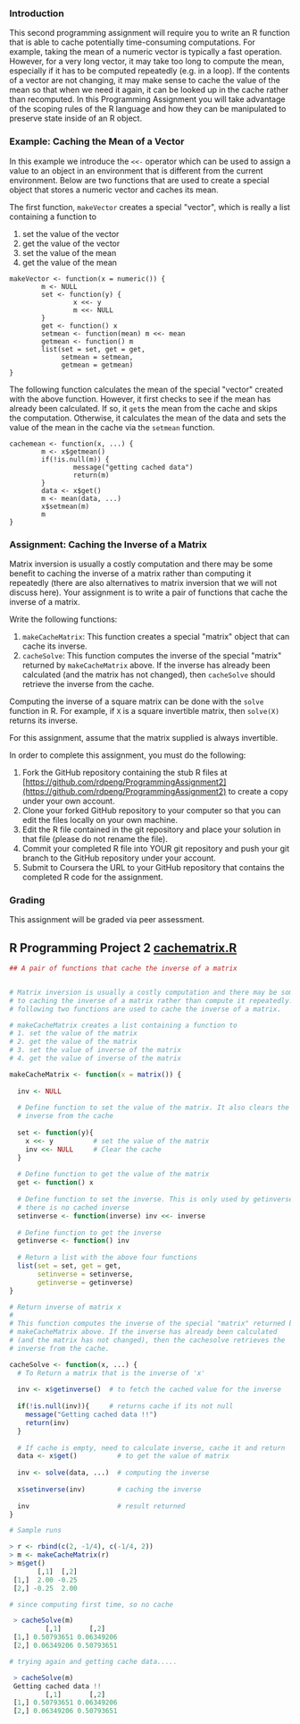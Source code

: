 ### Introduction

This second programming assignment will require you to write an R
function that is able to cache potentially time-consuming computations.
For example, taking the mean of a numeric vector is typically a fast
operation. However, for a very long vector, it may take too long to
compute the mean, especially if it has to be computed repeatedly (e.g.
in a loop). If the contents of a vector are not changing, it may make
sense to cache the value of the mean so that when we need it again, it
can be looked up in the cache rather than recomputed. In this
Programming Assignment you will take advantage of the scoping rules of
the R language and how they can be manipulated to preserve state inside
of an R object.

### Example: Caching the Mean of a Vector

In this example we introduce the `<<-` operator which can be used to
assign a value to an object in an environment that is different from the
current environment. Below are two functions that are used to create a
special object that stores a numeric vector and caches its mean.

The first function, `makeVector` creates a special "vector", which is
really a list containing a function to

1.  set the value of the vector
2.  get the value of the vector
3.  set the value of the mean
4.  get the value of the mean

<!-- -->

    makeVector <- function(x = numeric()) {
            m <- NULL
            set <- function(y) {
                    x <<- y
                    m <<- NULL
            }
            get <- function() x
            setmean <- function(mean) m <<- mean
            getmean <- function() m
            list(set = set, get = get,
                 setmean = setmean,
                 getmean = getmean)
    }

The following function calculates the mean of the special "vector"
created with the above function. However, it first checks to see if the
mean has already been calculated. If so, it `get`s the mean from the
cache and skips the computation. Otherwise, it calculates the mean of
the data and sets the value of the mean in the cache via the `setmean`
function.

    cachemean <- function(x, ...) {
            m <- x$getmean()
            if(!is.null(m)) {
                    message("getting cached data")
                    return(m)
            }
            data <- x$get()
            m <- mean(data, ...)
            x$setmean(m)
            m
    }

### Assignment: Caching the Inverse of a Matrix

Matrix inversion is usually a costly computation and there may be some
benefit to caching the inverse of a matrix rather than computing it
repeatedly (there are also alternatives to matrix inversion that we will
not discuss here). Your assignment is to write a pair of functions that
cache the inverse of a matrix.

Write the following functions:

1.  `makeCacheMatrix`: This function creates a special "matrix" object
    that can cache its inverse.
2.  `cacheSolve`: This function computes the inverse of the special
    "matrix" returned by `makeCacheMatrix` above. If the inverse has
    already been calculated (and the matrix has not changed), then
    `cacheSolve` should retrieve the inverse from the cache.

Computing the inverse of a square matrix can be done with the `solve`
function in R. For example, if `X` is a square invertible matrix, then
`solve(X)` returns its inverse.

For this assignment, assume that the matrix supplied is always
invertible.

In order to complete this assignment, you must do the following:

1.  Fork the GitHub repository containing the stub R files at
    [https://github.com/rdpeng/ProgrammingAssignment2](https://github.com/rdpeng/ProgrammingAssignment2)
    to create a copy under your own account.
2.  Clone your forked GitHub repository to your computer so that you can
    edit the files locally on your own machine.
3.  Edit the R file contained in the git repository and place your
    solution in that file (please do not rename the file).
4.  Commit your completed R file into YOUR git repository and push your
    git branch to the GitHub repository under your account.
5.  Submit to Coursera the URL to your GitHub repository that contains
    the completed R code for the assignment.

### Grading

This assignment will be graded via peer assessment.


## R Programming Project 2 [cachematrix.R](https://github.com/rbr7/coursera_r/blob/master/projects/cachematrix.R)

```R
## A pair of functions that cache the inverse of a matrix


# Matrix inversion is usually a costly computation and there may be some benefit
# to caching the inverse of a matrix rather than compute it repeatedly. The
# following two functions are used to cache the inverse of a matrix.

# makeCacheMatrix creates a list containing a function to
# 1. set the value of the matrix
# 2. get the value of the matrix
# 3. set the value of inverse of the matrix
# 4. get the value of inverse of the matrix

makeCacheMatrix <- function(x = matrix()) {
  
  inv <- NULL
  
  # Define function to set the value of the matrix. It also clears the old
  # inverse from the cache
  
  set <- function(y){
    x <<- y          # set the value of the matrix
    inv <<- NULL     # Clear the cache
  }
  
  # Define function to get the value of the matrix
  get <- function() x
  
  # Define function to set the inverse. This is only used by getinverse() when
  # there is no cached inverse
  setinverse <- function(inverse) inv <<- inverse
  
  # Define function to get the inverse
  getinverse <- function() inv
  
  # Return a list with the above four functions
  list(set = set, get = get,
       setinverse = setinverse,
       getinverse = getinverse)
}

# Return inverse of matrix x
# 
# This function computes the inverse of the special "matrix" returned by 
# makeCacheMatrix above. If the inverse has already been calculated 
# (and the matrix has not changed), then the cachesolve retrieves the 
# inverse from the cache.

cacheSolve <- function(x, ...) {
  # To Return a matrix that is the inverse of 'x'
  
  inv <- x$getinverse()  # to fetch the cached value for the inverse
  
  if(!is.null(inv)){     # returns cache if its not null
    message("Getting cached data !!")
    return(inv)
  }
  
  # If cache is empty, need to calculate inverse, cache it and return
  data <- x$get()          # to get the value of matrix
  
  inv <- solve(data, ...)  # computing the inverse
  
  x$setinverse(inv)        # caching the inverse
  
  inv                      # result returned
}

# Sample runs

> r <- rbind(c(2, -1/4), c(-1/4, 2))
> m <- makeCacheMatrix(r)
> m$get()
       [,1]  [,2]
 [1,]  2.00 -0.25
 [2,] -0.25  2.00

# since computing first time, so no cache

 > cacheSolve(m)
         [,1]       [,2]
 [1,] 0.50793651 0.06349206
 [2,] 0.06349206 0.50793651

# trying again and getting cache data.....

 > cacheSolve(m)
 Getting cached data !!
         [,1]       [,2]
 [1,] 0.50793651 0.06349206
 [2,] 0.06349206 0.50793651
```
